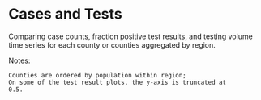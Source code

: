 # Cases and Tests

Comparing case counts, fraction positive test results, and testing
volume time series for each county or counties aggregated by region.

Notes:
	
	Counties are ordered by population within region;
	On some of the test result plots, the y-axis is truncated at
	0.5.



